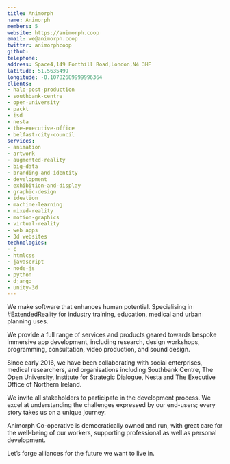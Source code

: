 ```yaml
---
title: Animorph
name: Animorph
members: 5
website: https://animorph.coop
email: we@animorph.coop
twitter: animorphcoop
github: 
telephone: 
address: Space4,149 Fonthill Road,London,N4 3HF
latitude: 51.5635499
longitude: -0.10782689999996364
clients: 
- halo-post-production
- southbank-centre
- open-university
- packt
- isd
- nesta
- the-executive-office
- belfast-city-council
services: 
- animation
- artwork
- augmented-reality
- big-data
- branding-and-identity
- development
- exhibition-and-display
- graphic-design
- ideation
- machine-learning
- mixed-reality
- motion-graphics
- virtual-reality
- web apps
- 3d websites
technologies: 
- c
- htmlcss
- javascript
- node-js
- python
- django
- unity-3d
---
```


We make software that enhances human potential. Specialising in #ExtendedReality for industry training, education, medical and urban planning uses.

We provide a full range of services and products geared towards bespoke immersive app development, including research, design workshops, programming, consultation, video production, and sound design.

Since early 2016, we have been collaborating with social enterprises, medical researchers, and organisations including Southbank Centre, The Open University, Institute for Strategic Dialogue, Nesta and The Executive Office of Northern Ireland.

We invite all stakeholders to participate in the development process. We excel at understanding the challenges expressed by our end-users; every story takes us on a unique journey.

Animorph Co-operative is democratically owned and run, with great care for the well-being of our workers, supporting professional as well as personal development.

Let’s forge alliances for the future we want to live in.
